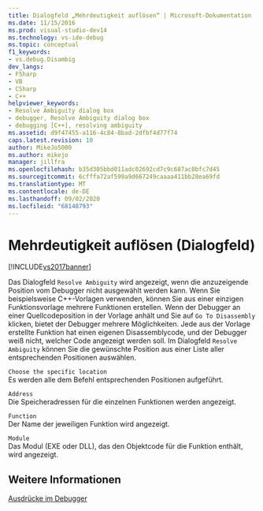 ```yaml
---
title: Dialogfeld „Mehrdeutigkeit auflösen“ | Microsoft-Dokumentation
ms.date: 11/15/2016
ms.prod: visual-studio-dev14
ms.technology: vs-ide-debug
ms.topic: conceptual
f1_keywords:
- vs.debug.Disambig
dev_langs:
- FSharp
- VB
- CSharp
- C++
helpviewer_keywords:
- Resolve Ambiguity dialog box
- debugger, Resolve Ambiguity dialog box
- debugging [C++], resolving ambiguity
ms.assetid: d9f47455-a116-4c84-8bad-2dfbf4d77f74
caps.latest.revision: 10
author: MikeJo5000
ms.author: mikejo
manager: jillfra
ms.openlocfilehash: b35d305bbd011adc02692cd7c9c687ac0bfc7d45
ms.sourcegitcommit: 6cfffa72af599a9d667249caaaa411bb28ea69fd
ms.translationtype: MT
ms.contentlocale: de-DE
ms.lasthandoff: 09/02/2020
ms.locfileid: "68148793"
---
```

# <a name="resolve-ambiguity-dialog-box"></a>Mehrdeutigkeit auflösen (Dialogfeld)
[!INCLUDE[vs2017banner](../includes/vs2017banner.md)]

Das Dialogfeld `Resolve Ambiguity` wird angezeigt, wenn die anzuzeigende Position vom Debugger nicht ausgewählt werden kann. Wenn Sie beispielsweise C++-Vorlagen verwenden, können Sie aus einer einzigen Funktionsvorlage mehrere Funktionen erstellen. Wenn der Debugger an einer Quellcodeposition in der Vorlage anhält und Sie auf `Go To Disassembly` klicken, bietet der Debugger mehrere Möglichkeiten. Jede aus der Vorlage erstellte Funktion hat einen eigenen Disassemblycode, und der Debugger weiß nicht, welcher Code angezeigt werden soll. Im Dialogfeld `Resolve Ambiguity` können Sie die gewünschte Position aus einer Liste aller entsprechenden Positionen auswählen.  
  
 `Choose the specific location`  
 Es werden alle dem Befehl entsprechenden Positionen aufgeführt.  
  
 `Address`  
 Die Speicheradressen für die einzelnen Funktionen werden angezeigt.  
  
 `Function`  
 Der Name der jeweiligen Funktion wird angezeigt.  
  
 `Module`  
 Das Modul (EXE oder DLL), das den Objektcode für die Funktion enthält, wird angezeigt.  
  
## <a name="see-also"></a>Weitere Informationen  
 [Ausdrücke im Debugger](../debugger/expressions-in-the-debugger.md)

